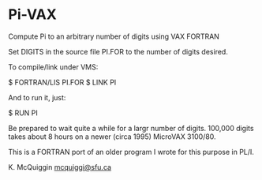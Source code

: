 # Pi-VAX
Compute Pi to an arbitrary number of digits using VAX FORTRAN

Set DIGITS in the source file PI.FOR to the number of digits desired.  

To compile/link under VMS:

$ FORTRAN/LIS PI.FOR
$ LINK PI

And to run it, just:

$ RUN PI

Be prepared to wait quite a while for a largr number of digits.  100,000 digits takes about 
8 hours on a newer (circa 1995) MicroVAX 3100/80.

This is a FORTRAN port of an older program I wrote for this purpose in PL/I.

K. McQuiggin
mcquiggi@sfu.ca

